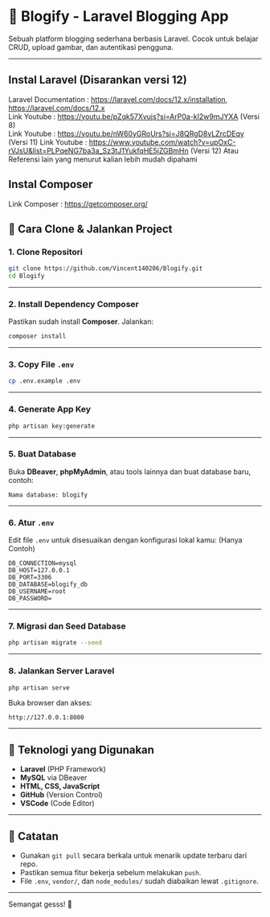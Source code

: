 
# 📘 Blogify - Laravel Blogging App

Sebuah platform blogging sederhana berbasis Laravel. Cocok untuk belajar CRUD, upload gambar, dan autentikasi pengguna.

---
## Instal Laravel (Disarankan versi 12)
Laravel Documentation : https://laravel.com/docs/12.x/installation, https://laravel.com/docs/12.x  
Link Youtube :  https://youtu.be/pZqk57Xvujs?si=ArP0a-kI2w9mJYXA (Versi 8)  
Link Youtube :  https://youtu.be/nW60yGRoUrs?si=J8QRgD8vLZrcDEqy (Versi 11)
Link Youtube :  https://www.youtube.com/watch?v=upOxC-rVJsU&list=PLPqeNG7ba3a_Sz3tJ1YukfqHE5jZGBmHn (Versi 12)
Atau Referensi lain yang menurut kalian lebih mudah dipahami

## Instal Composer
Link Composer : https://getcomposer.org/  

## 🚀 Cara Clone & Jalankan Project

### 1. Clone Repositori
```bash
git clone https://github.com/Vincent140206/Blogify.git
cd Blogify
```

---

### 2. Install Dependency Composer
Pastikan sudah install **Composer**. Jalankan:
```bash
composer install
```

---

### 3. Copy File `.env`
```bash
cp .env.example .env
```

---

### 4. Generate App Key
```bash
php artisan key:generate
```

---

### 5. Buat Database
Buka **DBeaver**, **phpMyAdmin**, atau tools lainnya dan buat database baru, contoh:

```
Nama database: blogify
```

---

### 6. Atur `.env`
Edit file `.env` untuk disesuaikan dengan konfigurasi lokal kamu:
(Hanya Contoh)
```env
DB_CONNECTION=mysql
DB_HOST=127.0.0.1
DB_PORT=3306
DB_DATABASE=blogify_db
DB_USERNAME=root
DB_PASSWORD=
```

---

### 7. Migrasi dan Seed Database
```bash
php artisan migrate --seed
```

---

### 8. Jalankan Server Laravel
```bash
php artisan serve
```

Buka browser dan akses:
```
http://127.0.0.1:8000
```

---

## 🧰 Teknologi yang Digunakan

- **Laravel** (PHP Framework)
- **MySQL** via DBeaver
- **HTML, CSS, JavaScript**
- **GitHub** (Version Control)
- **VSCode** (Code Editor)

---

## 📌 Catatan

- Gunakan `git pull` secara berkala untuk menarik update terbaru dari repo.
- Pastikan semua fitur bekerja sebelum melakukan `push`.
- File `.env`, `vendor/`, dan `node_modules/` sudah diabaikan lewat `.gitignore`.

---

Semangat gesss! 🚀
